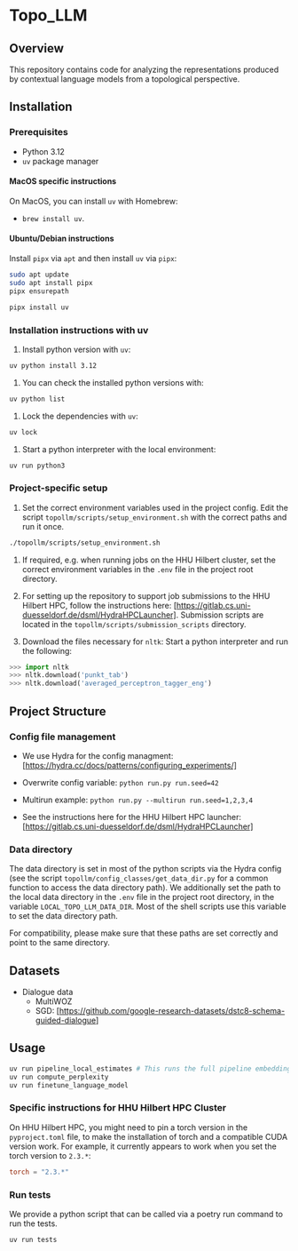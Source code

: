 # Topo_LLM

## Overview

This repository contains code for analyzing the representations produced by contextual language models from a topological perspective.

## Installation

### Prerequisites

- Python 3.12
- `uv` package manager

#### MacOS specific instructions

On MacOS, you can install `uv` with Homebrew:

- `brew install uv`.

#### Ubuntu/Debian instructions

Install `pipx` via `apt` and then install `uv` via `pipx`:

```bash
sudo apt update
sudo apt install pipx
pipx ensurepath

pipx install uv
```

### Installation instructions with uv

1. Install python version with `uv`:

```bash
uv python install 3.12
```

1. You can check the installed python versions with:

```bash
uv python list
```

1. Lock the dependencies with `uv`:

```bash
uv lock
```

1. Start a python interpreter with the local environment:

```bash
uv run python3
```

### Project-specific setup

1. Set the correct environment variables used in the project config.
Edit the script `topollm/scripts/setup_environment.sh` with the correct paths and run it once.

```bash
./topollm/scripts/setup_environment.sh
```

1. If required, e.g. when running jobs on the HHU Hilbert cluster, set the correct environment variables in the `.env` file in the project root directory.

1. For setting up the repository to support job submissions to the HHU Hilbert HPC, follow the instructions here: [https://gitlab.cs.uni-duesseldorf.de/dsml/HydraHPCLauncher].
Submission scripts are located in the `topollm/scripts/submission_scripts` directory.

1. Download the files necessary for `nltk`: Start a python interpreter and run the following:

```python
>>> import nltk
>>> nltk.download('punkt_tab')
>>> nltk.download('averaged_perceptron_tagger_eng')
```

## Project Structure

### Config file management

- We use Hydra for the config managment:
  [https://hydra.cc/docs/patterns/configuring_experiments/]

- Overwrite config variable:
  `python run.py run.seed=42`

- Multirun example:
  `python run.py --multirun run.seed=1,2,3,4`

- See the instructions here for the HHU Hilbert HPC launcher:
  [https://gitlab.cs.uni-duesseldorf.de/dsml/HydraHPCLauncher]

### Data directory

The data directory is set in most of the python scripts via the Hydra config (see the script `topollm/config_classes/get_data_dir.py` for a common function to access the data directory path).
We additionally set the path to the local data directory in the `.env` file in the project root directory, in the variable `LOCAL_TOPO_LLM_DATA_DIR`.
Most of the shell scripts use this variable to set the data directory path.

For compatibility, please make sure that these paths are set correctly and point to the same directory.

## Datasets

- Dialogue data
  - MultiWOZ
  - SGD:
    [https://github.com/google-research-datasets/dstc8-schema-guided-dialogue]

## Usage

```bash
uv run pipeline_local_estimates # This runs the full pipeline embedding -> embeddings_data_prep -> compute local estimates
uv run compute_perplexity
uv run finetune_language_model
```

### Specific instructions for HHU Hilbert HPC Cluster

On HHU Hilbert HPC, you might need to pin a torch version in the `pyproject.toml` file, to make the installation of torch and a compatible CUDA version work.
For example, it currently appears to work when you set the torch version to `2.3.*`:

```toml
torch = "2.3.*"
```

### Run tests

We provide a python script that can be called via a poetry run command to run the tests.

```bash
uv run tests
```
